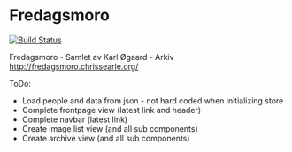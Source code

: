 # Fredagsmoro

[![Build Status](https://travis-ci.org/chrissearle/fredagsmoro_react.svg?branch=master)](https://travis-ci.org/chrissearle/fredagsmoro_react)

Fredagsmoro - Samlet av Karl Øgaard - Arkiv http://fredagsmoro.chrissearle.org/

ToDo:

* Load people and data from json - not hard coded when initializing store
* Complete frontpage view (latest link and header)
* Complete navbar (latest link)
* Create image list view (and all sub components)
* Create archive view (and all sub components)
